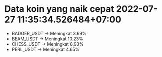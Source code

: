 # Data koin yang naik cepat 2022-07-27 11:35:34.526484+07:00

* BADGER_USDT -> Meningkat 3.69%
* BEAM_USDT -> Meningkat 10.23%
* CHESS_USDT -> Meningkat 8.93%
* PERL_USDT -> Meningkat 4.65%
